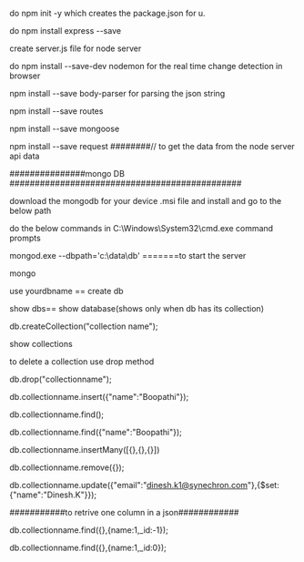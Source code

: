 do npm init -y which creates the package.json for u.

do npm install express --save 

create server.js file for node server

do npm install --save-dev nodemon for the real time change detection in browser

npm install --save body-parser for parsing the json string

npm install --save routes

npm install --save mongoose

npm install --save request  ########// to get the data from the node server api data



###############mongo DB ##############################################

download the mongodb for your device .msi file and install and go to the below path 

do the below commands in C:\Windows\System32\cmd.exe command prompts

mongod.exe --dbpath='c:\data\db' =======to start the server

mongo 

use yourdbname == create db

show dbs== show database(shows only when db has its collection)

db.createCollection("collection name");

show collections

to delete a collection use drop method

db.drop("collectionname");

db.collectionname.insert({"name":"Boopathi"});

db.collectionname.find();


db.collectionname.find({"name":"Boopathi"});

db.collectionname.insertMany([{},{},{}])

db.collectionname.remove({});

db.collectionname.update({"email":"dinesh.k1@synechron.com"},{$set:{"name":"Dinesh.K"}});

###########to retrive one column in a json############

db.collectionname.find({},{name:1,_id:-1});

db.collectionname.find({},{name:1,_id:0});



